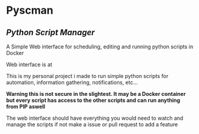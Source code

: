 # Pyscman
*Python Script Manager*
---
A Simple Web interface for scheduling, editing and running python scripts in Docker

Web interface is at [](http://localhost:8080)

This is my personal project i made to run simple python scripts for automation, information gathering, notifications, etc... 

**Warning this is not secure in the slightest. It may be a Docker container but every script has access to the other scripts and can run anything from PIP aswell**

The web interface should have everything you would need to watch and manage the scripts if not make a issue or pull request to add a feature